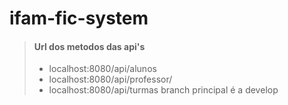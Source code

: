 # ifam-fic-system

> #### Url dos metodos das api's
>
> - localhost:8080/api/alunos
> - localhost:8080/api/professor/
> - localhost:8080/api/turmas
branch principal é a develop
